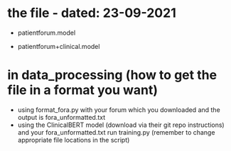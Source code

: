 # the file - dated: 23-09-2021

* patientforum.model

* patientforum+clinical.model


# in data_processing (how to get the file in a format you want)
* using format_fora.py with your forum which you downloaded and the output is fora_unformatted.txt
* using the ClinicalBERT model (download via their git repo instructions) and your fora_unformatted.txt run training.py (remember to change appropriate file locations in the script)
